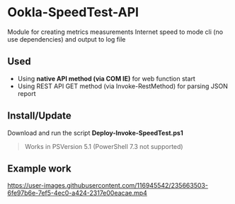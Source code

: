# Ookla-SpeedTest-API
Module for creating metrics measurements Internet speed to mode cli (no use dependencies) and output to log file
## Used
- Using **native API method (via COM IE)** for web function start
- Using REST API GET method (via Invoke-RestMethod) for parsing JSON report
## Install/Update
Download and run the script **Deploy-Invoke-SpeedTest.ps1**
> Works in PSVersion 5.1 (PowerShell 7.3 not supported)
## Example work
https://user-images.githubusercontent.com/116945542/235663503-6fe97b6e-7ef5-4ec0-a424-2317e00eacae.mp4
